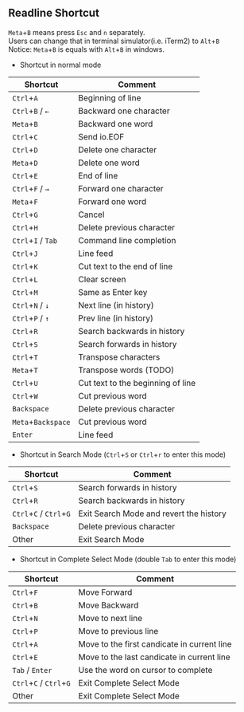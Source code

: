 ## Readline Shortcut

`Meta`+`B` means press `Esc` and `n` separately.  
Users can change that in terminal simulator(i.e. iTerm2) to `Alt`+`B`  
Notice: `Meta`+`B` is equals with `Alt`+`B` in windows.

* Shortcut in normal mode

| Shortcut           | Comment                           |
| ------------------ | --------------------------------- |
| `Ctrl`+`A`         | Beginning of line                 |
| `Ctrl`+`B` / `←`   | Backward one character            |
| `Meta`+`B`         | Backward one word                 |
| `Ctrl`+`C`         | Send io.EOF                       |
| `Ctrl`+`D`         | Delete one character              |
| `Meta`+`D`         | Delete one word                   |
| `Ctrl`+`E`         | End of line                       |
| `Ctrl`+`F` / `→`   | Forward one character             |
| `Meta`+`F`         | Forward one word                  |
| `Ctrl`+`G`         | Cancel                            |
| `Ctrl`+`H`         | Delete previous character         |
| `Ctrl`+`I` / `Tab` | Command line completion           |
| `Ctrl`+`J`         | Line feed                         |
| `Ctrl`+`K`         | Cut text to the end of line       |
| `Ctrl`+`L`         | Clear screen                      |
| `Ctrl`+`M`         | Same as Enter key                 |
| `Ctrl`+`N` / `↓`   | Next line (in history)            |
| `Ctrl`+`P` / `↑`   | Prev line (in history)            |
| `Ctrl`+`R`         | Search backwards in history       |
| `Ctrl`+`S`         | Search forwards in history        |
| `Ctrl`+`T`         | Transpose characters              |
| `Meta`+`T`         | Transpose words (TODO)            |
| `Ctrl`+`U`         | Cut text to the beginning of line |
| `Ctrl`+`W`         | Cut previous word                 |
| `Backspace`        | Delete previous character         |
| `Meta`+`Backspace` | Cut previous word                 |
| `Enter`            | Line feed                         |


* Shortcut in Search Mode (`Ctrl`+`S` or `Ctrl`+`r` to enter this mode)

| Shortcut                | Comment                                 |
| ----------------------- | --------------------------------------- |
| `Ctrl`+`S`              | Search forwards in history              |
| `Ctrl`+`R`              | Search backwards in history             |
| `Ctrl`+`C` / `Ctrl`+`G` | Exit Search Mode and revert the history |
| `Backspace`             | Delete previous character               |
| Other                   | Exit Search Mode                        |

* Shortcut in Complete Select Mode (double `Tab` to enter this mode)

| Shortcut                | Comment                                  |
| ----------------------- | ---------------------------------------- |
| `Ctrl`+`F`              | Move Forward                             |
| `Ctrl`+`B`              | Move Backward                            |
| `Ctrl`+`N`              | Move to next line                        |
| `Ctrl`+`P`              | Move to previous line                    |
| `Ctrl`+`A`              | Move to the first candicate in current line |
| `Ctrl`+`E`              | Move to the last candicate in current line |
| `Tab` / `Enter`         | Use the word on cursor to complete       |
| `Ctrl`+`C` / `Ctrl`+`G` | Exit Complete Select Mode                |
| Other                   | Exit Complete Select Mode                |